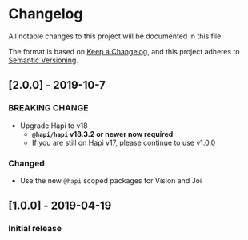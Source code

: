 # Changelog
All notable changes to this project will be documented in this file.

The format is based on [Keep a Changelog](https://keepachangelog.com/en/1.0.0/),
and this project adheres to [Semantic Versioning](https://semver.org/spec/v2.0.0.html).

## [2.0.0] - 2019-10-7
### BREAKING CHANGE
- Upgrade Hapi to v18
    - **`@hapi/hapi` v18.3.2 or newer now required**
    - If you are still on Hapi v17, please continue to use v1.0.0

### Changed
- Use the new `@hapi` scoped packages for Vision and Joi

## [1.0.0] - 2019-04-19
### Initial release
